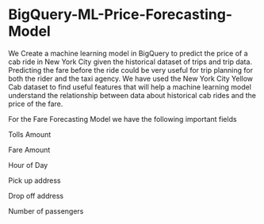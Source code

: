 # BigQuery-ML-Price-Forecasting-Model
We Create a machine learning model in BigQuery to predict the price of a cab ride in New York City given the historical dataset of trips and trip data. Predicting the fare before the ride could be very useful for trip planning for both the rider and the taxi agency.
We have used the New York City Yellow Cab dataset to find useful features that will help a machine learning model understand the relationship between data about historical cab rides and the price of the fare.

For the Fare Forecasting Model we have the following important fields

Tolls Amount

Fare Amount

Hour of Day

Pick up address

Drop off address

Number of passengers

